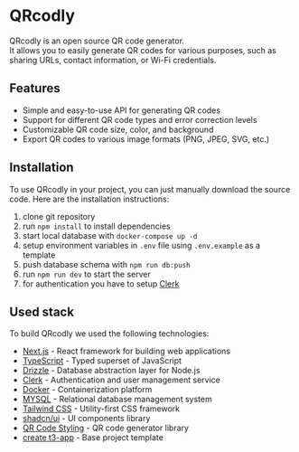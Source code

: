 # QRcodly

QRcodly is an open source QR code generator.  
It allows you to easily generate QR codes for various purposes, such as sharing URLs, contact information, or Wi-Fi credentials.

## Features

- Simple and easy-to-use API for generating QR codes
- Support for different QR code types and error correction levels
- Customizable QR code size, color, and background
- Export QR codes to various image formats (PNG, JPEG, SVG, etc.)

## Installation

To use QRcodly in your project, you can just manually download the source code. Here are the installation instructions:

1. clone git repository
2. run `npm install` to install dependencies
3. start local database with `docker-compose up -d`
4. setup environment variables in `.env` file using `.env.example` as a template
5. push database schema with `npm run db:push`
6. run `npm run dev` to start the server
7. for authentication you have to setup [Clerk](https://clerk.com/)

## Used stack

To build QRcodly we used the following technologies:

- [Next.js](https://nextjs.org/) - React framework for building web applications
- [TypeScript](https://www.typescriptlang.org/) - Typed superset of JavaScript
- [Drizzle](https://drizzle.dev/) - Database abstraction layer for Node.js
- [Clerk](https://clerk.com/) - Authentication and user management service
- [Docker](https://www.docker.com/) - Containerization platform
- [MYSQL](https://www.mysql.com/) - Relational database management system
- [Tailwind CSS](https://tailwindcss.com/) - Utility-first CSS framework
- [shadcn/ui](https://ui.shadcn.com/) - UI components library
- [QR Code Styling](https://qr-code-styling.com/) - QR code generator library
- [create t3-app](https://create.t3.gg/) - Base project template
